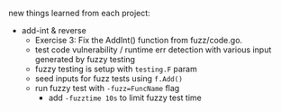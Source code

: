 new things learned from each project:
* add-int & reverse
    * Exercise 3: Fix the AddInt() function from fuzz/code.go.
    * test code vulnerability / runtime err detection with various input generated by fuzzy testing
    * fuzzy testing is setup with `testing.F` param
    * seed inputs for fuzz tests using `f.Add()`
    * run fuzzy test with `-fuzz=FuncName` flag
        * add `-fuzztime 10s` to limit fuzzy test time